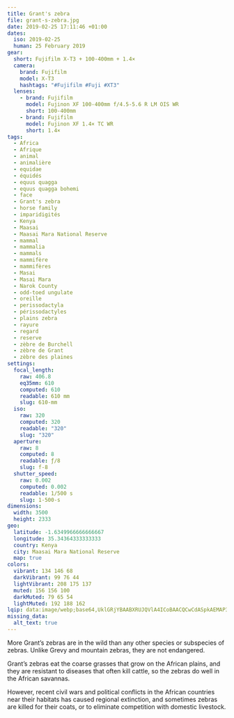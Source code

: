 ```yaml
---
title: Grant's zebra
file: grant-s-zebra.jpg
date: 2019-02-25 17:11:46 +01:00
dates:
  iso: 2019-02-25
  human: 25 February 2019
gear:
  short: Fujifilm X-T3 + 100-400mm + 1.4×
  camera:
    brand: Fujifilm
    model: X-T3
    hashtags: "#Fujifilm #Fuji #XT3"
  lenses:
    - brand: Fujifilm
      model: Fujinon XF 100-400mm f/4.5-5.6 R LM OIS WR
      short: 100-400mm
    - brand: Fujifilm
      model: Fujinon XF 1.4× TC WR
      short: 1.4×
tags:
  - Africa
  - Afrique
  - animal
  - animalière
  - equidae
  - équidés
  - equus quagga
  - equus quagga bohemi
  - face
  - Grant's zebra
  - horse family
  - imparidigités
  - Kenya
  - Maasai
  - Maasai Mara National Reserve
  - mammal
  - mammalia
  - mammals
  - mammifère
  - mammifères
  - Masai
  - Masai Mara
  - Narok County
  - odd-toed ungulate
  - oreille
  - perissodactyla
  - périssodactyles
  - plains zebra
  - rayure
  - regard
  - reserve
  - zèbre de Burchell
  - zèbre de Grant
  - zèbre des plaines
settings:
  focal_length:
    raw: 406.8
    eq35mm: 610
    computed: 610
    readable: 610 mm
    slug: 610-mm
  iso:
    raw: 320
    computed: 320
    readable: "320"
    slug: "320"
  aperture:
    raw: 8
    computed: 8
    readable: ƒ/8
    slug: f-8
  shutter_speed:
    raw: 0.002
    computed: 0.002
    readable: 1/500 s
    slug: 1-500-s
dimensions:
  width: 3500
  height: 2333
geo:
  latitude: -1.6349966666666667
  longitude: 35.34364333333333
  country: Kenya
  city: Maasai Mara National Reserve
  map: true
colors:
  vibrant: 134 146 68
  darkVibrant: 99 76 44
  lightVibrant: 208 175 137
  muted: 156 156 100
  darkMuted: 79 65 54
  lightMuted: 192 188 162
lqip: data:image/webp;base64,UklGRjYBAABXRUJQVlA4ICoBAACQCwCdASpkAEMAP3GuyVw0rqi4LNbaSwAuCWMA02Aa6m/spPnpmFmuoQSfcaWJOds80TAyvXHqx4vRoK/5cFeUdaol1bGq36y2UZcGVB5lQC4kEjNymotOyEYciLbSrW6om4MUAADScwZSU2xB+vCGhky/1wXaB9Mn9h8oEZ7BIQZ+t8CHNj0qu4lQEqx0TutjiYVymkiwf9gs8q2aathvDfU6a/33ZEtHXpjS7An6vI7KL4VLgp2ijibvtlcOJHcDbx9OWarnT7BtvZspQrZMtDPAMtZYpGWbyD1is/6bHKkkuXRzTkJgVzsMhJKLztIHlseQArlcWQtCmAD5LIHmXpwoMveEHQ+nJaTxfaqeMtabRYVmqR1tAkq0O17LyPekBmwAgGTJgAAA
missing_data:
  alt_text: true
---
```


More Grant’s zebras are in the wild than any other species or subspecies of zebras. Unlike Grevy and mountain zebras, they are not endangered.

Grant’s zebras eat the coarse grasses that grow on the African plains, and they are resistant to diseases that often kill cattle, so the zebras do well in the African savannas.

However, recent civil wars and political conflicts in the African countries near their habitats has caused regional extinction, and sometimes zebras are killed for their coats, or to eliminate competition with domestic livestock.
